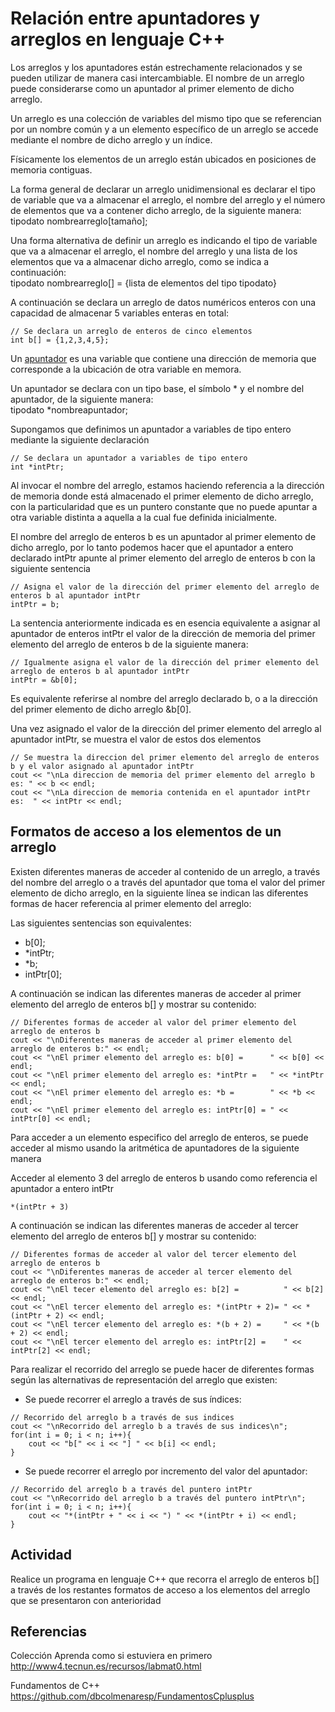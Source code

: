 # Relación entre apuntadores y arreglos en lenguaje C++

Los arreglos y los apuntadores están estrechamente relacionados y se pueden utilizar de manera casi intercambiable. El nombre de un arreglo puede considerarse como un apuntador al primer elemento de dicho arreglo. 

Un arreglo es una colección de variables del mismo tipo que se referencian por un nombre común y a un elemento específico de un arreglo se accede mediante el nombre de dicho arreglo y un índice.

Físicamente los elementos de un arreglo están ubicados en posiciones de memoria contiguas.

La forma general de declarar un arreglo unidimensional  es declarar el tipo de variable que va a almacenar el arreglo, el nombre del arreglo y el número de elementos que va a contener dicho arreglo, de la siguiente manera:  
tipodato nombrearreglo[tamaño];

Una forma alternativa de definir un arreglo es indicando el tipo de variable que va a almacenar el arreglo, el nombre del arreglo y una lista de los elementos que va a almacenar dicho arreglo, como se indica a continuación:  
tipodato nombrearreglo[] = {lista de elementos del tipo tipodato}

A continuación se declara un arreglo de datos numéricos enteros con una capacidad de almacenar 5 variables enteras en total:

~~~
// Se declara un arreglo de enteros de cinco elementos
int b[] = {1,2,3,4,5};
~~~

Un [apuntador](https://github.com/dbcolmenaresp/apuntadoresenCplusplus) es una variable que contiene una dirección de memoria que corresponde a la ubicación de otra variable en memora.

Un apuntador se declara con un tipo base, el símbolo * y el nombre del apuntador, de la siguiente manera:  
tipodato *nombreapuntador;

Supongamos que definimos un apuntador a variables de tipo entero mediante  la siguiente declaración

~~~
// Se declara un apuntador a variables de tipo entero
int *intPtr;
~~~

Al invocar el nombre del arreglo, estamos haciendo referencia a la dirección de memoria donde está almacenado el primer elemento de dicho arreglo, con la particularidad que es un puntero constante que no puede apuntar a otra variable distinta a aquella a la cual fue definida inicialmente.

El nombre del arreglo de enteros b es un apuntador al primer elemento de dicho arreglo, por lo tanto podemos hacer que el apuntador a entero declarado intPtr apunte al primer elemento del arreglo de enteros b con la siguiente sentencia

~~~
// Asigna el valor de la dirección del primer elemento del arreglo de enteros b al apuntador intPtr
intPtr = b;
~~~

La sentencia anteriormente indicada es en esencia equivalente a asignar al apuntador de enteros intPtr el valor de la dirección de memoria del primer elemento del arreglo de enteros b de la siguiente manera:

~~~
// Igualmente asigna el valor de la dirección del primer elemento del arreglo de enteros b al apuntador intPtr
intPtr = &b[0];
~~~

Es  equivalente referirse al nombre del arreglo declarado b, o a la dirección del  primer elemento de dicho arreglo &b[0].

Una vez asignado el valor de la dirección del primer elemento del arreglo al apuntador intPtr, se muestra el valor de estos dos elementos

~~~
// Se muestra la direccion del primer elemento del arreglo de enteros b y el valor asignado al apuntador intPtr
cout << "\nLa direccion de memoria del primer elemento del arreglo b es: " << b << endl;
cout << "\nLa direccion de memoria contenida en el apuntador intPtr es:  " << intPtr << endl;
~~~

## Formatos de acceso a los elementos de un arreglo

Existen diferentes maneras de acceder al contenido de un arreglo, a través del nombre del arreglo o a través del apuntador que toma el valor del primer elemento de dicho arreglo, en la siguiente línea se indican las diferentes formas de hacer referencia al primer elemento del arreglo:

Las siguientes sentencias son equivalentes:

* b[0];  
* *intPtr;  
* *b;  
* intPtr[0];  

A continuación se indican las diferentes maneras de acceder al primer elemento del arreglo de enteros b[] y mostrar su contenido:

~~~
// Diferentes formas de acceder al valor del primer elemento del arreglo de enteros b
cout << "\nDiferentes maneras de acceder al primer elemento del arreglo de enteros b:" << endl;
cout << "\nEl primer elemento del arreglo es: b[0] =      " << b[0] << endl;
cout << "\nEl primer elemento del arreglo es: *intPtr =   " << *intPtr << endl;
cout << "\nEl primer elemento del arreglo es: *b =        " << *b << endl;
cout << "\nEl primer elemento del arreglo es: intPtr[0] = " << intPtr[0] << endl;
~~~

Para acceder a un elemento especifico del arreglo de enteros, se puede acceder al mismo usando la aritmética de apuntadores de la siguiente manera

Acceder al elemento 3 del arreglo de enteros b usando como referencia el apuntador a entero intPtr

~~~
*(intPtr + 3)
~~~

A continuación se indican las diferentes maneras de acceder al tercer elemento del arreglo de enteros b[] y mostrar su contenido:

~~~
// Diferentes formas de acceder al valor del tercer elemento del arreglo de enteros b
cout << "\nDiferentes maneras de acceder al tercer elemento del arreglo de enteros b:" << endl;
cout << "\nEl tecer elemento del arreglo es: b[2] =          " << b[2] << endl;
cout << "\nEl tercer elemento del arreglo es: *(intPtr + 2)= " << *(intPtr + 2) << endl;
cout << "\nEl tercer elemento del arreglo es: *(b + 2) =     " << *(b + 2) << endl;
cout << "\nEl tercer elemento del arreglo es: intPtr[2] =    " << intPtr[2] << endl;
~~~

Para realizar el recorrido del arreglo se puede hacer de diferentes formas según las alternativas de representación del arreglo que existen:

* Se puede recorrer el arreglo a través de sus índices:

~~~
// Recorrido del arreglo b a través de sus indices
cout << "\nRecorrido del arreglo b a través de sus indices\n";
for(int i = 0; i < n; i++){
	cout << "b[" << i << "] " << b[i] << endl;
}
~~~

* Se puede recorrer el arreglo por incremento del valor del apuntador:

~~~
// Recorrido del arreglo b a través del puntero intPtr
cout << "\nRecorrido del arreglo b a través del puntero intPtr\n";
for(int i = 0; i < n; i++){
	cout << "*(intPtr + " << i << ") " << *(intPtr + i) << endl;
}
~~~

## Actividad 

Realice un programa en lenguaje C++ que recorra el arreglo de enteros b[] a través de los restantes formatos de acceso a los elementos del arreglo que se presentaron con anterioridad

## Referencias

Colección Aprenda como si estuviera en primero  
http://www4.tecnun.es/recursos/labmat0.html

Fundamentos de C++  
https://github.com/dbcolmenaresp/FundamentosCplusplus
